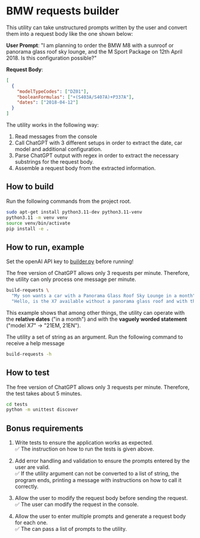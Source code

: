# BMW requests builder

This utility can take unstructured prompts written by the user 
and convert them into a request body like the one shown below:

**User Prompt**: 
"I am planning to order the BMW M8 with a sunroof or panorama glass roof sky lounge, and the M Sport Package on 12th April 2018. Is this configuration possible?"

**Request Body**:
```json
[
  {
    "modelTypeCodes": ["DZ01"],
    "booleanFormulas": ["+(S403A/S407A)+P337A"],
    "dates": ["2018-04-12"]
  }
]
```
The utility works in the following way:  
1) Read messages from the console  
2) Call ChatGPT with 3 different setups in order to extract the date, car model and additional configuration.
3) Parse ChatGPT output with regex in order to extract the necessary substrings for the request body.
4) Assemble a request body from the extracted information.


## How to build

Run the following commands from the project root.

```bash
sudo apt-get install python3.11-dev python3.11-venv
python3.11 -m venv venv
source venv/bin/activate
pip install -e .
```

## How to run, example

Set the openAI API key to [builder.py](requests_builder%2Fbuilder.py) before running!  

The free version of ChatGPT allows only 3 requests per minute.
Therefore, the utility can only process one message per minute.

```bash
build-requests \
  "My son wants a car with a Panorama Glass Roof Sky Lounge in a month" \
  "Hello, is the X7 available without a panorama glass roof and with the EU Comfort Package. I need the vehicle on the 8th of November 2024."
```
This example shows that among other things, the utility can operate with the **relative dates** ("in a month") and 
with the **vaguely worded statement** ("model X7" -> "21EM, 21EN").

The utility a set of string as an argument.
Run the following command to receive a help message

```bash
build-requests -h
```

## How to test

The free version of ChatGPT allows only 3 requests per minute.
Therefore, the test takes about 5 minutes.

```bash
cd tests
python -m unittest discover
```

## Bonus requirements

1. Write tests to ensure the application works as expected.  
   ✅ The instruction on how to run the tests is given above.


2. Add error handling and validation to ensure the prompts entered by the user are valid.  
   ✅ If the utility argument can not be converted to a list of string,
   the program ends, printing a message with instructions on how to call it correctly.


3. Allow the user to modify the request body before sending the request.  
   ✅ The user can modify the request in the console.


4. Allow the user to enter multiple prompts and generate a request body for each one.  
   ✅ The can pass a list of prompts to the utility.
